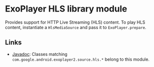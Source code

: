 # ExoPlayer HLS library module #

Provides support for HTTP Live Streaming (HLS) content. To play HLS content,
instantiate a `HlsMediaSource` and pass it to `ExoPlayer.prepare`.

## Links ##

* [Javadoc][]: Classes matching `com.google.android.exoplayer2.source.hls.*`
  belong to this module.

[Javadoc]: https://exoplayer.dev/doc/reference/index.html
